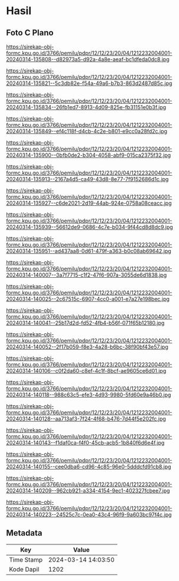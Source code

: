 # Hasil

## Foto C Plano

https://sirekap-obj-formc.kpu.go.id/3766/pemilu/pdpr/12/12/23/20/04/1212232004001-20240314-135808--d82973a5-d92a-4a8e-aeaf-bc1dfeda0dc8.jpg

https://sirekap-obj-formc.kpu.go.id/3766/pemilu/pdpr/12/12/23/20/04/1212232004001-20240314-135821--5c3db82e-f54a-49a6-b7b3-863d2487d85c.jpg

https://sirekap-obj-formc.kpu.go.id/3766/pemilu/pdpr/12/12/23/20/04/1212232004001-20240314-135834--26fb1ed7-8913-4d09-825e-fb31151e0b3f.jpg

https://sirekap-obj-formc.kpu.go.id/3766/pemilu/pdpr/12/12/23/20/04/1212232004001-20240314-135849--ef4c118f-d4cb-4c2e-b801-e9cc0a28fd2c.jpg

https://sirekap-obj-formc.kpu.go.id/3766/pemilu/pdpr/12/12/23/20/04/1212232004001-20240314-135900--0bfb0de2-b304-4058-abf9-015ca2375f32.jpg

https://sirekap-obj-formc.kpu.go.id/3766/pemilu/pdpr/12/12/23/20/04/1212232004001-20240314-135913--2167a4d5-ca49-43d8-8e77-7f9152686d1c.jpg

https://sirekap-obj-formc.kpu.go.id/3766/pemilu/pdpr/12/12/23/20/04/1212232004001-20240314-135927--c6de2021-2d19-44ab-924e-0758a08ceacc.jpg

https://sirekap-obj-formc.kpu.go.id/3766/pemilu/pdpr/12/12/23/20/04/1212232004001-20240314-135939--56612de9-0686-4c7e-b034-9f44cd8d8dc9.jpg

https://sirekap-obj-formc.kpu.go.id/3766/pemilu/pdpr/12/12/23/20/04/1212232004001-20240314-135951--ad437aa8-0d61-479f-a363-b0c08ab69642.jpg

https://sirekap-obj-formc.kpu.go.id/3766/pemilu/pdpr/12/12/23/20/04/1212232004001-20240314-140007--3a7f7715-c1f2-47f6-907a-3055de6d1838.jpg

https://sirekap-obj-formc.kpu.go.id/3766/pemilu/pdpr/12/12/23/20/04/1212232004001-20240314-140025--2c67515c-6907-4cc0-a001-e7a27e198bec.jpg

https://sirekap-obj-formc.kpu.go.id/3766/pemilu/pdpr/12/12/23/20/04/1212232004001-20240314-140041--25b17d2d-fd52-4fb4-b56f-071f65b12180.jpg

https://sirekap-obj-formc.kpu.go.id/3766/pemilu/pdpr/12/12/23/20/04/1212232004001-20240314-140052--2f17b059-f8e3-4a28-b6bc-38f90bf43e57.jpg

https://sirekap-obj-formc.kpu.go.id/3766/pemilu/pdpr/12/12/23/20/04/1212232004001-20240314-140106--c0f2da60-c8ef-4c1f-8bcf-ae9605ce6d01.jpg

https://sirekap-obj-formc.kpu.go.id/3766/pemilu/pdpr/12/12/23/20/04/1212232004001-20240314-140118--988c63c5-efe3-4d93-9980-5fd60e9a46b0.jpg

https://sirekap-obj-formc.kpu.go.id/3766/pemilu/pdpr/12/12/23/20/04/1212232004001-20240314-140128--aa713af3-7f24-4f68-b476-7d44f5e202fc.jpg

https://sirekap-obj-formc.kpu.go.id/3766/pemilu/pdpr/12/12/23/20/04/1212232004001-20240314-140143--f1daf0ca-f4f0-45cb-acb5-1b840f6d6e4f.jpg

https://sirekap-obj-formc.kpu.go.id/3766/pemilu/pdpr/12/12/23/20/04/1212232004001-20240314-140155--cee0dba6-cd96-4c85-96e0-5dddcfd91cb8.jpg

https://sirekap-obj-formc.kpu.go.id/3766/pemilu/pdpr/12/12/23/20/04/1212232004001-20240314-140209--962cb921-a334-4154-9ec1-402327fcbee7.jpg

https://sirekap-obj-formc.kpu.go.id/3766/pemilu/pdpr/12/12/23/20/04/1212232004001-20240314-140223--24525c7c-0ea0-43c4-96f9-9a603bc97f4c.jpg


## Metadata

| Key        | Value               |
| ---------- | ------------------- |
| Time Stamp | 2024-03-14 14:03:50 |
| Kode Dapil | 1202                |




